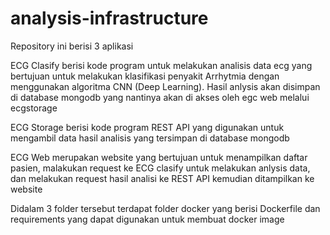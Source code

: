 # analysis-infrastructure
Repository ini berisi 3 aplikasi

ECG Clasify berisi kode program untuk melakukan analisis data ecg yang bertujuan untuk melakukan klasifikasi penyakit Arrhytmia dengan menggunakan algoritma CNN (Deep Learning). Hasil anlysis akan disimpan di database mongodb yang nantinya akan di akses oleh egc web melalui ecgstorage

ECG Storage berisi kode program REST API yang digunakan untuk mengambil data hasil analisis yang tersimpan di database mongodb

ECG Web merupakan website yang bertujuan untuk menampilkan daftar pasien, malakukan request ke ECG clasify untuk melakukan anlysis data, dan melakukan request hasil analisi ke REST API kemudian ditampilkan ke website

Didalam 3 folder tersebut terdapat folder docker yang berisi Dockerfile dan requirements yang dapat digunakan untuk membuat docker image 

